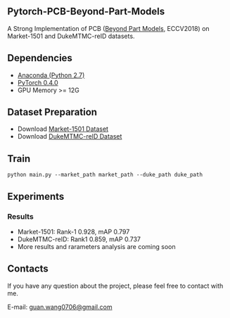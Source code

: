 ## Pytorch-PCB-Beyond-Part-Models
A Strong Implementation of PCB ([Beyond Part Models](https://arxiv.org/abs/1711.09349), ECCV2018) on Market-1501 and DukeMTMC-reID datasets.

## Dependencies
* [Anaconda (Python 2.7)](https://www.anaconda.com/download/)
* [PyTorch 0.4.0](http://pytorch.org/)
* GPU Memory >= 12G

## Dataset Preparation
* Download [Market-1501 Dataset](http://ww7.liangzheng.org/)
* Download [DukeMTMC-reID Dataset](https://github.com/layumi/DukeMTMC-reID_evaluation)

## Train
```
python main.py --market_path market_path --duke_path duke_path
```

## Experiments
### Results
* Market-1501: Rank-1 0.928, mAP 0.797
* DukeMTMC-reID: Rank1 0.859, mAP 0.737
* More results and rarameters analysis are coming soon

## Contacts
If you have any question about the project, please feel free to contact with me.

E-mail: guan.wang0706@gmail.com
